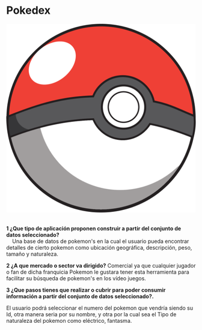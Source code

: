 



# Pokedex

![](https://github.com/Tirso4/Pokedex/blob/master/Pokebola-pokeball-png-0.png) 
&nbsp;
&nbsp;
&nbsp;
&nbsp;

**1 ¿Que tipo de aplicación proponen construir a partir del conjunto de datos seleccionado?**   
&nbsp;
&nbsp;
 Una base de datos de pokemon's en la cual el usuario pueda encontrar detalles de cierto pokemon como ubicación geográfica, descripción, peso, tamaño y naturaleza.

**2 ¿A que mercado o sector va dirigido?** Comercial ya que cualquier jugador o fan de dicha franquicia  Pokemon le gustara tener esta herramienta para facilitar su búsqueda de pokemon's en los vídeo juegos.


**3 ¿Que pasos tienes que realizar o cubrir para poder consumir información a partir del conjunto de datos seleccionado?.**

El usuario podrá seleccionar el numero del pokemon que vendría siendo su Id, otra manera seria por su nombre, y otra por la cual sea el Tipo de naturaleza del pokemon como eléctrico, fantasma.
